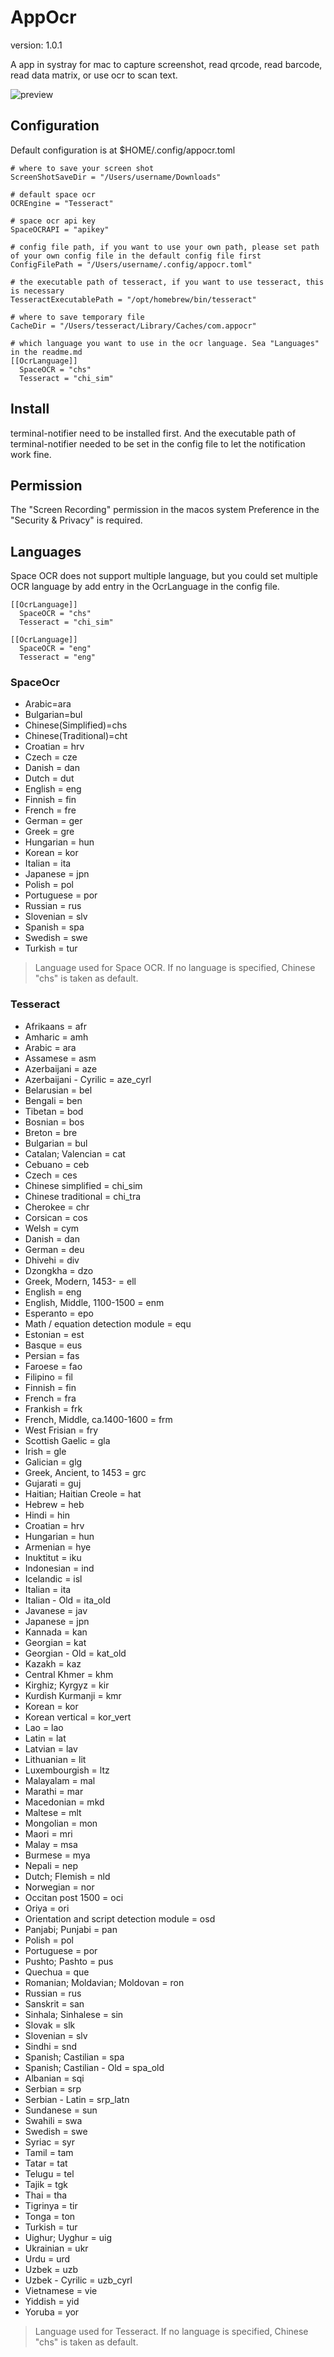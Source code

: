 # AppOcr

version: 1.0.1

A app in systray for mac to capture screenshot, read qrcode, read barcode, read data matrix, or use ocr to scan text. 

![preview](./img/Screenshot%202023-03-13%20at%2013.26.23.png)

## Configuration

Default configuration is at $HOME/.config/appocr.toml

```
# where to save your screen shot
ScreenShotSaveDir = "/Users/username/Downloads"

# default space ocr  
OCREngine = "Tesseract"

# space ocr api key
SpaceOCRAPI = "apikey"

# config file path, if you want to use your own path, please set path of your own config file in the default config file first
ConfigFilePath = "/Users/username/.config/appocr.toml"

# the executable path of tesseract, if you want to use tesseract, this is necessary
TesseractExecutablePath = "/opt/homebrew/bin/tesseract"

# where to save temporary file
CacheDir = "/Users/tesseract/Library/Caches/com.appocr"

# which language you want to use in the ocr language. Sea "Languages" in the readme.md
[[OcrLanguage]]                   
  SpaceOCR = "chs"
  Tesseract = "chi_sim"
```

## Install

terminal-notifier need to be installed first. And the executable path of terminal-notifier needed to be set in the config file to let the notification work fine.

## Permission

The "Screen Recording" permission in the macos system Preference in the "Security & Privacy" is required.

## Languages

Space OCR does not support multiple language, but you could set multiple OCR language by add entry in the OcrLanguage in the config file. 

```
[[OcrLanguage]]
  SpaceOCR = "chs"
  Tesseract = "chi_sim"

[[OcrLanguage]]
  SpaceOCR = "eng"
  Tesseract = "eng"
```

### SpaceOcr

- Arabic=ara
- Bulgarian=bul
- Chinese(Simplified)=chs
- Chinese(Traditional)=cht
- Croatian = hrv
- Czech = cze
- Danish = dan
- Dutch = dut
- English = eng
- Finnish = fin
- French = fre
- German = ger
- Greek = gre
- Hungarian = hun
- Korean = kor
- Italian = ita
- Japanese = jpn
- Polish = pol
- Portuguese = por
- Russian = rus
- Slovenian = slv
- Spanish = spa
- Swedish = swe
- Turkish = tur

> Language used for Space OCR. If no language is specified, Chinese "chs" is taken as default.

### Tesseract

- Afrikaans = afr
- Amharic = amh
- Arabic = ara
- Assamese = asm
- Azerbaijani = aze
- Azerbaijani - Cyrilic = aze_cyrl
- Belarusian = bel
- Bengali = ben
- Tibetan = bod
- Bosnian = bos
- Breton = bre
- Bulgarian = bul
- Catalan; Valencian = cat
- Cebuano = ceb
- Czech = ces
- Chinese simplified = chi_sim
- Chinese traditional = chi_tra
- Cherokee = chr
- Corsican = cos
- Welsh = cym
- Danish = dan
- German = deu
- Dhivehi = div
- Dzongkha = dzo
- Greek, Modern, 1453- = ell
- English = eng
- English, Middle, 1100-1500 = enm
- Esperanto = epo
- Math / equation detection module = equ
- Estonian = est
- Basque = eus
- Persian = fas
- Faroese = fao
- Filipino = fil
- Finnish = fin
- French = fra
- Frankish = frk
- French, Middle, ca.1400-1600 = frm
- West Frisian = fry
- Scottish Gaelic = gla
- Irish = gle
- Galician = glg
- Greek, Ancient, to 1453 = grc
- Gujarati = guj
- Haitian; Haitian Creole = hat
- Hebrew = heb
- Hindi = hin
- Croatian = hrv
- Hungarian = hun
- Armenian = hye
- Inuktitut = iku
- Indonesian = ind
- Icelandic = isl
- Italian = ita
- Italian - Old = ita_old
- Javanese = jav
- Japanese = jpn
- Kannada = kan
- Georgian = kat
- Georgian - Old = kat_old
- Kazakh = kaz
- Central Khmer = khm
- Kirghiz; Kyrgyz = kir
- Kurdish Kurmanji = kmr
- Korean = kor
- Korean vertical = kor_vert
- Lao = lao
- Latin = lat
- Latvian = lav
- Lithuanian = lit
- Luxembourgish = ltz
- Malayalam = mal
- Marathi = mar
- Macedonian = mkd
- Maltese = mlt
- Mongolian = mon
- Maori = mri
- Malay = msa
- Burmese = mya
- Nepali = nep
- Dutch; Flemish = nld
- Norwegian = nor
- Occitan post 1500 = oci
- Oriya = ori
- Orientation and script detection module = osd
- Panjabi; Punjabi = pan
- Polish = pol
- Portuguese = por
- Pushto; Pashto = pus
- Quechua = que
- Romanian; Moldavian; Moldovan = ron
- Russian = rus
- Sanskrit = san
- Sinhala; Sinhalese = sin
- Slovak = slk
- Slovenian = slv
- Sindhi = snd
- Spanish; Castilian = spa
- Spanish; Castilian - Old = spa_old
- Albanian = sqi
- Serbian = srp
- Serbian - Latin = srp_latn
- Sundanese = sun
- Swahili = swa
- Swedish = swe
- Syriac = syr
- Tamil = tam
- Tatar = tat
- Telugu = tel
- Tajik = tgk
- Thai = tha
- Tigrinya = tir
- Tonga = ton
- Turkish = tur
- Uighur; Uyghur = uig
- Ukrainian = ukr
- Urdu = urd
- Uzbek = uzb
- Uzbek - Cyrilic = uzb_cyrl
- Vietnamese = vie
- Yiddish = yid
- Yoruba = yor

> Language used for Tesseract. If no language is specified, Chinese "chs" is taken as default.
